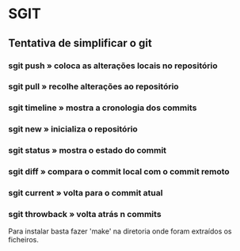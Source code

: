 # SGIT
## Tentativa de simplificar o git

### sgit push		» coloca as alterações locais no repositório
### sgit pull		» recolhe alterações ao repositório
### sgit timeline		» mostra a cronologia dos commits
### sgit new		» inicializa o repositório
### sgit status		» mostra o estado do commit
### sgit diff		» compara o commit local com o commit remoto
### sgit current		» volta para o commit atual
### sgit throwback		» volta atrás n commits

Para instalar basta fazer 'make' na diretoria onde foram extraídos os ficheiros.
